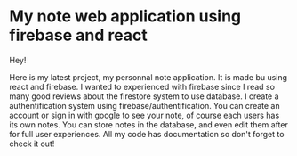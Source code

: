 # My note web application using firebase and react

Hey!

Here is my latest project, my personnal note application. It is made bu using react and firebase.
I wanted to experienced with firebase since I read so many good reviews about the firestore system to use database.
I create a authentification system using firebase/authentification. You can create an account or sign in with google to see your note, of course each users has its own notes.
You can store notes in the database, and even edit them after for full user experiences.
All my code has documentation so don't forget to check it out!
